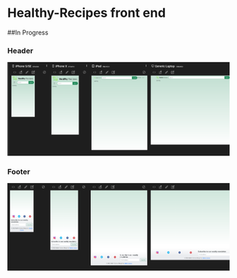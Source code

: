 # Healthy-Recipes front end
##In Progress
### Header
![Alt text](s1.png?raw=true "Title")
### Footer
![Alt text](s2.png?raw=true "Title")